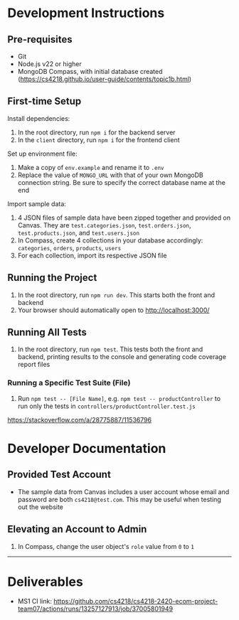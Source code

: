 # Development Instructions

## Pre-requisites

- Git
- Node.js v22 or higher
- MongoDB Compass, with initial database created
  (<https://cs4218.github.io/user-guide/contents/topic1b.html>)

## First-time Setup

Install dependencies:

1. In the root directory, run `npm i` for the backend server
1. In the `client` directory, run `npm i` for the frontend client

Set up environment file:

1. Make a copy of `env.example` and rename it to `.env`
1. Replace the value of `MONGO_URL` with that of your own MongoDB connection string. Be sure to specify the correct database name at the end

Import sample data:

1. 4 JSON files of sample data have been zipped together and provided on Canvas. They are `test.categories.json`, `test.orders.json`, `test.products.json`, and `test.users.json`
1. In Compass, create 4 collections in your database accordingly: `categories`, `orders`, `products`, `users`
1. For each collection, import its respective JSON file

## Running the Project

1. In the root directory, run `npm run dev`. This starts both the front and backend
1. Your browser should automatically open to <http://localhost:3000/>

## Running All Tests

1. In the root directory, run `npm test`. This tests both the front and backend, printing results to the console and generating code coverage report files

### Running a Specific Test Suite (File)

1. Run `npm test -- [File Name]`, e.g. `npm test -- productController` to run only the tests in `controllers/productController.test.js`

<https://stackoverflow.com/a/28775887/11536796>

# Developer Documentation

## Provided Test Account

- The sample data from Canvas includes a user account whose email and password are both `cs4218@test.com`. This may be useful when testing out the website

## Elevating an Account to Admin

1. In Compass, change the user object's `role` value from `0` to `1`

---

# Deliverables

- MS1 CI link: <https://github.com/cs4218/cs4218-2420-ecom-project-team07/actions/runs/13257127913/job/37005801949>
